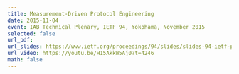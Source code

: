 ```yaml
---
title: Measurement-Driven Protocol Engineering
date: 2015-11-04
event: IAB Technical Plenary, IETF 94, Yokohama, November 2015
selected: false
url_pdf: 
url_slides: https://www.ietf.org/proceedings/94/slides/slides-94-ietf-plenary-7.pdf
url_video: https://youtu.be/H15AkkW5Aj0?t=4246
math: false
---
```

